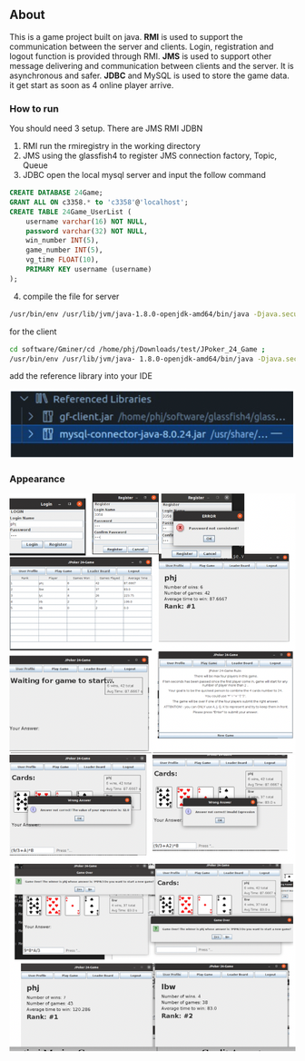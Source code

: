 ## About
This is a game project built on java. **RMI** is used to support the communication between the server and clients. Login, registration and logout function is provided through RMI. **JMS** is used to support other message delivering and communication between clients and the server. It is asynchronous and safer. **JDBC** and MySQL is used to store the game data. it get start as soon as 4 online player arrive.

### How to run

You should need 3 setup. There are JMS RMI JDBN
1. RMI
run the rmiregistry in the working directory
2. JMS
using the glassfish4 to register JMS connection factory, Topic, Queue
3. JDBC
open the local mysql server and input the follow command 
```SQL
CREATE DATABASE 24Game;
GRANT ALL ON c3358.* to 'c3358'@'localhost'; 
CREATE TABLE 24Game_UserList (
    username varchar(16) NOT NULL,
    password varchar(32) NOT NULL,
    win_number INT(5),
    game_number INT(5),
    vg_time FLOAT(10),
    PRIMARY KEY username (username)
);
```
4. compile the file
for server
```sh
/usr/bin/env /usr/lib/jvm/java-1.8.0-openjdk-amd64/bin/java -Djava.security.policy=./security.policy - Dfile.encoding=UTF-8 -cp GameServer
```
for the client
```sh
cd software/Gminer/cd /home/phj/Downloads/test/JPoker_24_Game ; 
/usr/bin/env /usr/lib/jvm/java- 1.8.0-openjdk-amd64/bin/java -Djava.security.policy=./security.policy -Dfile.encoding=UTF-8 -cp /tmp/cp_5odlhhubhghrelj2aapw57dyi.jar GameGUI 127.0.0.1
```
add the reference library into your IDE


![](https://raw.githubusercontent.com/PANhuihuihuihui/PicBed/main/202209120014814.png)


### Appearance
![](https://raw.githubusercontent.com/PANhuihuihuihui/PicBed/main/202209120016459.png)
![](https://raw.githubusercontent.com/PANhuihuihuihui/PicBed/main/202209120017464.png)